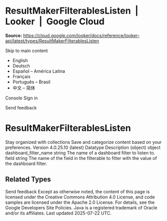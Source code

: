 # ResultMakerFilterablesListen  |  Looker  |  Google Cloud

**Source:** https://cloud.google.com/looker/docs/reference/looker-api/latest/types/ResultMakerFilterablesListen

Skip to main content 


  * English
  * Deutsch
  * Español – América Latina
  * Français
  * Português – Brasil
  * 中文 – 简体

Console  Sign in


Send feedback 
#  ResultMakerFilterablesListen
Stay organized with collections  Save and categorize content based on your preferences. 
Version 4.0.25.10 (latest) 
Datatype
Description
(object)
object 
dashboard_filter_name
string 
The name of a dashboard filter to listen to.
field
string 
The name of the field in the filterable to filter with the value of the dashboard filter.
## Related Types


Send feedback 
Except as otherwise noted, the content of this page is licensed under the Creative Commons Attribution 4.0 License, and code samples are licensed under the Apache 2.0 License. For details, see the Google Developers Site Policies. Java is a registered trademark of Oracle and/or its affiliates.
Last updated 2025-07-22 UTC.


